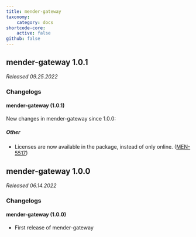 ```yaml
---
title: mender-gateway
taxonomy:
    category: docs
shortcode-core:
    active: false
github: false
---
```



## mender-gateway 1.0.1

_Released 09.25.2022_

### Changelogs

#### mender-gateway (1.0.1)

New changes in mender-gateway since 1.0.0:

##### Other

* Licenses are now available in the package, instead of only
  online. ([MEN-5517](https://tracker.mender.io/browse/MEN-5517))


## mender-gateway 1.0.0

_Released 06.14.2022_

### Changelogs

#### mender-gateway (1.0.0)

* First release of mender-gateway
